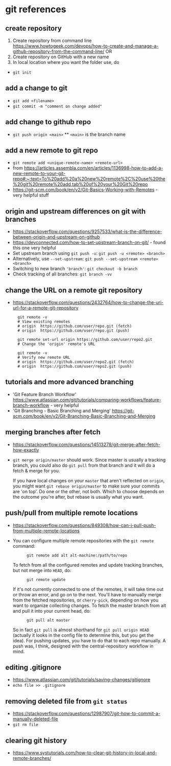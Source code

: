 # git references

## create repository
1. Create repository from command line https://www.howtogeek.com/devops/how-to-create-and-manage-a-github-repository-from-the-command-line/ OR
1. Create repository on GitHub with a new name
2. In local location where you want the folder use, do

* ``git init``

## add a change to git
* ``git add <filename>``
* ``git commit -m "comment on change added"``

## add change to github repo
* ``git push origin <main>``
** ``<main>`` is the branch name

## add a new remote to git repo
* ``git remote add <unique-remote-name> <remote-url>``
* from https://articles.assembla.com/en/articles/1136998-how-to-add-a-new-remote-to-your-git-repo#:~:text=To%20add%20a%20new%20remote%2C%20use%20the%20git%20remote%20add,tab%20of%20your%20Git%20repo
* https://git-scm.com/book/en/v2/Git-Basics-Working-with-Remotes - very helpful stuff
## origin and upstream differences on git with branches
* https://stackoverflow.com/questions/9257533/what-is-the-difference-between-origin-and-upstream-on-github
* https://devconnected.com/how-to-set-upstream-branch-on-git/ - found this one very helpful
* Set upstream branch using `git push -u`:
    `git push -u <remote> <branch>`
* Alternatively, use `--set-upstream`:
    `git push --set-upstream <remote> <branch>`
* Switching to new branch `'branch'`:
    `git checkout -b branch`
* Check tracking of all branches:
    `git branch -vv`

## change the URL on a remote git repository
* https://stackoverflow.com/questions/2432764/how-to-change-the-uri-url-for-a-remote-git-repository
        
        git remote -v
        # View existing remotes
        # origin  https://github.com/user/repo.git (fetch)
        # origin  https://github.com/user/repo.git (push)
        
        git remote set-url origin https://github.com/user/repo2.git
        # Change the 'origin' remote's URL
        
        git remote -v
        # Verify new remote URL
        # origin  https://github.com/user/repo2.git (fetch)
        # origin  https://github.com/user/repo2.git (push)

## tutorials and more advanced branching
* 'Git Feature Branch Workflow' https://www.atlassian.com/git/tutorials/comparing-workflows/feature-branch-workflow - very helpful
* 'Git Branching - Basic Branching and Merging' https://git-scm.com/book/en/v2/Git-Branching-Basic-Branching-and-Merging

## merging branches after fetch
* https://stackoverflow.com/questions/14513278/git-merge-after-fetch-how-exactly
* `git merge origin/master` should work. Since  master   is usually a tracking branch, you could also do `git pull` from that branch and it will do a fetch & merge for you.

    If you have local changes on your `master` that aren't reflected on `origin`, you might want `git rebase origin/master` to make sure your commits are 'on top'.
    Do one or the other, not both. Which to choose depends on the outcome you're after, but rebase is usually what you want.

## push/pull from multiple remote locations
* https://stackoverflow.com/questions/849308/how-can-i-pull-push-from-multiple-remote-locations
* You can configure multiple remote repositories with the `git remote` command:

            git remote add alt alt-machine:/path/to/repo
    To fetch from all the configured remotes and update tracking branches, but not merge into `HEAD`, do:

            git remote update
    If it's not currently connected to one of the remotes, it will take time out or throw an error, and go on to the next. You'll have to manually merge from the fetched repositories, or `cherry-pick`, depending on how you want to organize collecting changes.
    To fetch the master branch from alt and pull it into your current head, do:
    
            git pull alt master
    So in fact `git pull` is almost shorthand for `git pull origin HEAD` (actually it looks in the config file to determine this, but you get the idea).
    For pushing updates, you have to do that to each repo manually. A push was, I think, designed with the central-repository workflow in mind.



## editing .gitignore
* https://www.atlassian.com/git/tutorials/saving-changes/gitignore
* `echo file >> .gitignore`

## removing deleted file from `git status`
* https://stackoverflow.com/questions/12987907/git-how-to-commit-a-manually-deleted-file
* `git rm file`


## clearing git history
* https://www.systutorials.com/how-to-clear-git-history-in-local-and-remote-branches/
